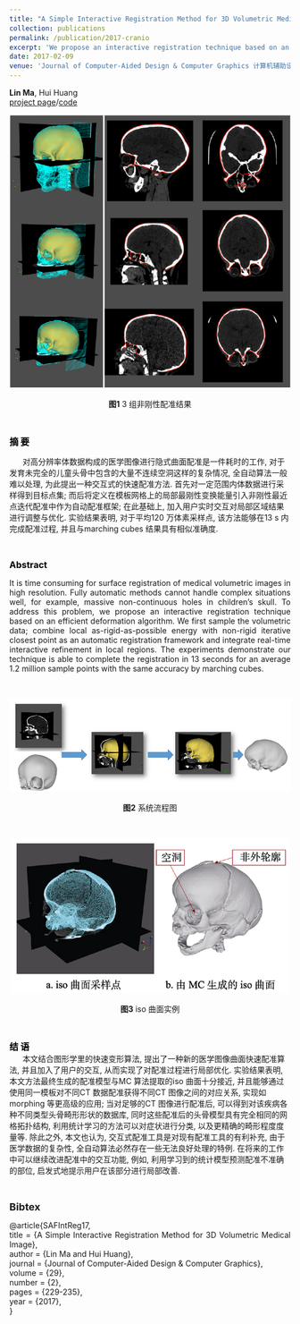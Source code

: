 ```yaml
---
title: "A Simple Interactive Registration Method for 3D Volumetric Medical Image"
collection: publications
permalink: /publication/2017-cranio
excerpt: 'We propose an interactive registration technique based on an efficient deformation algorithm.'
date: 2017-02-09
venue: 'Journal of Computer-Aided Design & Computer Graphics 计算机辅助设计与图形学学报'
---
```


**Lin Ma**, Hui Huang  
[project page](http://vcc.szu.edu.cn/research/2017/SAFIntReg.html)/[code](https://github.com/marlinilram/cranioviewer)  

<p style="text-align:center;">
	<img src="/images/cranio_1.jpeg" alt=""> 
</p>
<p style="text-align:center;">
	<strong>图</strong><strong>1</strong> 3 组非刚性配准结果
</p>
<p style="text-align:center;">
	<br>
</p>
<p>
	<span style="color:#000000;font-size:16px;"><strong>摘 要</strong></span> 
</p>
<p>
	&nbsp; &nbsp; &nbsp; 对高分辨率体数据构成的医学图像进行隐式曲面配准是一件耗时的工作, 对于发育未完全的儿童头骨中包含的大量不连续空洞这样的复杂情况, 全自动算法一般难以处理, 为此提出一种交互式的快速配准方法. 首先对一定范围内体数据进行采样得到目标点集; 而后将定义在模板网格上的局部最刚性变换能量引入非刚性最近点迭代配准中作为自动配准框架; 在此基础上, 加入用户实时交互对局部区域结果进行调整与优化. 实验结果表明, 对于平均120 万体素采样点, 该方法能够在13 s 内完成配准过程, 并且与marching cubes 结果具有相似准确度.
</p>
<p>
	<br>
</p>
<p>
	<span style="color:#000000;font-size:16px;"><strong>Abstract</strong></span> 
</p>
<p style="text-align:justify;">
	It is time consuming for surface registration of medical volumetric images in high resolution. Fully automatic methods cannot handle complex situations well, for example, massive non-continuous holes in children’s skull. To address this problem, we propose an interactive registration technique based on an efficient deformation algorithm. We first sample the volumetric data; combine local as-rigid-as-possible energy with non-rigid iterative closest point as an automatic registration framework and integrate real-time interactive refinement in local regions. The experiments demonstrate our technique is able to complete the registration in 13 seconds for an average 1.2 million sample points with the same accuracy by marching cubes.
</p>
<p>
	<br>
</p>
<p style="text-align:center;">
	<img src="/images/cranio_2.jpeg" alt=""> 
</p>
<p style="text-align:center;">
	<strong>图</strong><strong>2</strong> 系统流程图
</p>
<p style="text-align:center;">
	<br>
</p>
<p style="text-align:center;">
	<img src="/images/cranio_3.jpeg" width="500" height="278" alt=""> 
</p>
<p style="text-align:center;">
	<strong>图3</strong> iso 曲面实例
</p>
<p>
	<br>
</p>
<p>
	<span style="font-size:16px;color:#000000;"><strong>结 语</strong></span><br>
&nbsp; &nbsp; &nbsp; 本文结合图形学里的快速变形算法, 提出了一种新的医学图像曲面快速配准算法, 并且加入了用户的交互, 从而实现了对配准过程进行局部优化. 实验结果表明, 本文方法最终生成的配准模型与MC 算法提取的iso 曲面十分接近, 并且能够通过使用同一模板对不同CT 数据配准获得不同CT 图像之间的对应关系, 实现如morphing 等更高级的应用; 当对足够的CT 图像进行配准后, 可以得到对该疾病各种不同类型头骨畸形形状的数据库, 同时这些配准后的头骨模型具有完全相同的网格拓扑结构, 利用统计学习的方法可以对症状进行分类, 以及更精确的畸形程度度量等. 除此之外, 本文也认为, 交互式配准工具是对现有配准工具的有利补充, 由于医学数据的复杂性, 全自动算法必然存在一些无法良好处理的特例. 在将来的工作中可以继续改进配准中的交互功能, 例如, 利用学习到的统计模型预测配准不准确的部位, 启发式地提示用户在该部分进行局部改善.
</p>
<br>
<p style="text-align:justify;">
<b><strong><span style="font-size:18px;">Bibtex</span></strong></b> 
</p>
<p style="text-align:justify;">
@article{SAFIntReg17,<br>
title = {A Simple Interactive Registration Method for 3D Volumetric Medical Image},<br>
author = {Lin Ma and Hui Huang},<br>
journal = {Journal of Computer-Aided Design & Computer Graphics},<br>
volume = {29},<br>
number = {2},<br>
pages = {229-235},&nbsp;&nbsp;<br>
year = {2017},<br>
}
</p>
